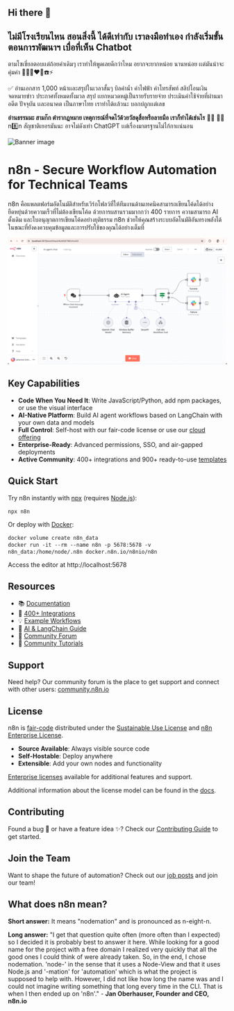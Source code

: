## Hi there 👋

## ไม่มีโรงเรียนไหน สอนสิ่งนี้ ได้ดีเท่ากับ เราลงมือทำเอง กำลังเริ่มขั้นตอนการพัฒนาฯ เบื่อที่เห็น Chatbot 
ตามโซเชี่ยลตอบเเต่ถ้อยคำเดิมๆ เราทำให้พูดเลยดีกว่าไหม อยากจะยากหน่อย นานหน่อย เเต่มันน่าจะคุ่มค่า
🎵🔝✅♥️📣☎️⚡️

  ✅ อ่านเอกสาร 1,000 หน้าเเละสรุปในเวลาสั้นๆ
บิลค่าน้ำ ค่าไฟฟ้า ค่าโทรสัพท์ สลิปโอนเงิน จดหมายข่าว ประกาศทั้งหมดทั้งมวล สรุป เเยกหมวดหมู่เป็นรายรับรายจ่าย
ประเมินค่าใช้จ่ายที่ผ่านมา อดีต ปัจจุบัน เเละอนาคต เป็นภาษาไทย เราทำได้เเล้วนะ บอกบ่ถูกเเต่เลข

  **อ่านธรรมมะ สามก๊ก ตำรากฎหมาย เหตุการณ์ที่จดไว้ด้วยวัสดุสื่อหรือลายมือ เราก็ทำได้เช่นไร**
   🎵🔝
   🎵🔝
n8️⃣n สัญชาติเยอรมันนะ อาจไม่ดังเท่า ChatGPT เเต่เรื่องมาตรฐานไม่ไก้กาเเน่นอน

![Banner image](https://user-images.githubusercontent.com/10284570/173569848-c624317f-42b1-45a6-ab09-f0ea3c247648.png)

# n8n - Secure Workflow Automation for Technical Teams



n8n คือแพลตฟอร์มอัตโนมัติสำหรับเวิร์กโฟลว์ที่ให้ทีมงานด้านเทคนิคสามารถเขียนโค้ดได้อย่างยืดหยุ่นด้วยความเร็วที่ไม่ต้องเขียนโค้ด ด้วยการผสานรวมมากกว่า 400 รายการ ความสามารถ AI ดั้งเดิม และใบอนุญาตการเขียนโค้ดอย่างยุติธรรม n8n ช่วยให้คุณสร้างระบบอัตโนมัติอันทรงพลังได้ในขณะที่ยังคงควบคุมข้อมูลและการปรับใช้ของคุณได้อย่างเต็มที่


![n8n.io - Screenshot](https://raw.githubusercontent.com/n8n-io/n8n/master/assets/n8n-screenshot-readme.png)

## Key Capabilities

- **Code When You Need It**: Write JavaScript/Python, add npm packages, or use the visual interface
- **AI-Native Platform**: Build AI agent workflows based on LangChain with your own data and models
- **Full Control**: Self-host with our fair-code license or use our [cloud offering](https://app.n8n.cloud/login)
- **Enterprise-Ready**: Advanced permissions, SSO, and air-gapped deployments
- **Active Community**: 400+ integrations and 900+ ready-to-use [templates](https://n8n.io/workflows)

## Quick Start

Try n8n instantly with [npx](https://docs.n8n.io/hosting/installation/npm/) (requires [Node.js](https://nodejs.org/en/)):

```
npx n8n
```

Or deploy with [Docker](https://docs.n8n.io/hosting/installation/docker/):

```
docker volume create n8n_data
docker run -it --rm --name n8n -p 5678:5678 -v n8n_data:/home/node/.n8n docker.n8n.io/n8nio/n8n
```

Access the editor at http://localhost:5678

## Resources

- 📚 [Documentation](https://docs.n8n.io)
- 🔧 [400+ Integrations](https://n8n.io/integrations)
- 💡 [Example Workflows](https://n8n.io/workflows)
- 🤖 [AI & LangChain Guide](https://docs.n8n.io/langchain/)
- 👥 [Community Forum](https://community.n8n.io)
- 📖 [Community Tutorials](https://community.n8n.io/c/tutorials/28)

## Support

Need help? Our community forum is the place to get support and connect with other users:
[community.n8n.io](https://community.n8n.io)

## License

n8n is [fair-code](https://faircode.io) distributed under the [Sustainable Use License](https://github.com/n8n-io/n8n/blob/master/LICENSE.md) and [n8n Enterprise License](https://github.com/n8n-io/n8n/blob/master/LICENSE_EE.md).

- **Source Available**: Always visible source code
- **Self-Hostable**: Deploy anywhere
- **Extensible**: Add your own nodes and functionality

[Enterprise licenses](mailto:license@n8n.io) available for additional features and support.

Additional information about the license model can be found in the [docs](https://docs.n8n.io/reference/license/).

## Contributing

Found a bug 🐛 or have a feature idea ✨? Check our [Contributing Guide](https://github.com/n8n-io/n8n/blob/master/CONTRIBUTING.md) to get started.

## Join the Team

Want to shape the future of automation? Check out our [job posts](https://n8n.io/careers) and join our team!

## What does n8n mean?

**Short answer:** It means "nodemation" and is pronounced as n-eight-n.

**Long answer:** "I get that question quite often (more often than I expected) so I decided it is probably best to answer it here. While looking for a good name for the project with a free domain I realized very quickly that all the good ones I could think of were already taken. So, in the end, I chose nodemation. 'node-' in the sense that it uses a Node-View and that it uses Node.js and '-mation' for 'automation' which is what the project is supposed to help with. However, I did not like how long the name was and I could not imagine writing something that long every time in the CLI. That is when I then ended up on 'n8n'." - **Jan Oberhauser, Founder and CEO, n8n.io**

<!--
**rungrojcarrent/rungrojcarrent** is a ✨ _special_ ✨ repository because its `README.md` (this file) appears on your GitHub profile.

Here are some ideas to get you started:

- 🔭 I’m currently working on ...
- 🌱 I’m currently learning ...
- 👯 I’m looking to collaborate on ...
- 🤔 I’m looking for help with ...
- 💬 Ask me about ...
- 📫 How to reach me: ...
- 😄 Pronouns: ...
- ⚡ Fun fact: ...
-->

